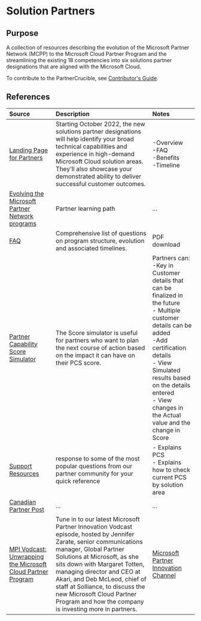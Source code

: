 # Solution Partners



## Purpose

A collection of resources describing the evolution of the Microsoft Partner Network (MCPP) to the Microsoft Cloud Partner Program and the streamlining the existing 18 competencies into six solutions partner designations that are aligned with the Microsoft Cloud.

To contribute to the PartnerCrucible, see [Contributor's Guide](ContributorsGuide).


## References


Source | Description | Notes
:----- | :-----  | :-----
[Landing Page for Partners](https://partner.microsoft.com/en-us/membership/solutions-partner)| Starting October 2022, the new solutions partner designations will help identify your broad technical capabilities and experience in high-demand Microsoft Cloud solution areas. They'll also showcase your demonstrated ability to deliver successful customer outcomes.| -Overview<br>-FAQ<br>-Benefits<br>-Timeline
[Evolving the Microsoft Partner Network programs](https://partner.microsoft.com/en-us/training/assets/collection/evolving-the-microsoft-partner-network-programs#/)| Partner learning path|...
[FAQ](https://assetsprod.microsoft.com/mpn/en-us/faq-find-all-frequently-asked-questions.pdf)| Comprehensive list of questions on program structure, evolution and associated timelines.|PDF download
[Partner Capability Score Simulator](https://docs.microsoft.com/en-us/partner-center/solutions-partner-insights#score-simulator)| The Score simulator is useful for partners who want to plan the next course of action based on the impact it can have on their PCS score. | Partners can: <br> -Key in Customer details that can be finalized in the future <br> - Multiple customer details can be added <br> -Add certification details <br> - View Simulated results based on the details entered <br> - View changes in the Actual value and the change in Score
[Support Resources](https://partner.microsoft.com/en-US/support/?stage=2&topicid=15ae6033-aabe-59cd-af85-5895401a87c0)| response to some of the most popular questions from our partner community for your quick reference|- Explains PCS<br>- Explains how to check current PCS by solution area
[Canadian Partner Post](https://www.microsoftpartnercommunity.com/t5/What-s-new-for-Canadian-partners/Evolution-of-the-Microsoft-partner-network/m-p/67215#M103)|...|...
[MPI Vodcast: Unwrapping the Microsoft Cloud Partner Program](https://www.youtube.com/watch?v=rmj0mMd5QU8&feature=youtu.be)|Tune in to our latest Microsoft Partner Innovation Vodcast episode, hosted by Jennifer Zarate, senior communications manager, Global Partner Solutions at Microsoft, as she sits down with Margaret Totten, managing director and CEO at Akari, and Deb McLeod, chief of staff at Solliance, to discuss the new Microsoft Cloud Partner Program and how the company is investing more in partners.|[Microsoft Partner Innovation Channel](https://www.youtube.com/channel/UCYUkW7seEYoQLNoYEEO32iQ)

